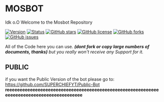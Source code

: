 # MOSBOT
Idk o.O
Welcome to the Mosbot Repository 

[![Version](https://img.shields.io/badge/Version-2.5.3-green.svg?style=flat-square)](https://github.com/RHGDEV/Little-R/releases)
[![Status](https://img.shields.io/badge/Status-Ready-green.svg?style=flat-square)]()
[![GitHub stars](https://img.shields.io/github/stars/SUPERCHIEFYT/mosbot.svg?style=flat-square)](https://github.com/SUPERCHIEFYT/mosbot/stargazers)
[![GitHub license](https://img.shields.io/github/license/SUPERCHIEFYT/mosbot.svg?style=flat-square)](https://github.com/RHGDEV/Little-R/blob/master/LICENSE)
[![GitHub forks](https://img.shields.io/github/forks/SUPERCHIEFYT/mosbot.svg?style=flat-square)](https://github.com/SUPERCHIEFYT/mosbot/network)
[![GitHub issues](https://img.shields.io/github/issues/SUPERCHIEFYT/mosbot.svg?style=flat-square)](https://github.com/SUPERCHIEFYT/mosbot/issues)

All of the Code here you can use. *__(dont fork or copy large numbers of documents, thanks)__* *but you really won't receive any Support for it.*
## PUBLIC
if you want the Public Version of the bot please go to: https://github.com/SUPERCHIEFYT/Public-Bot 
__reeeeeeeeeeeeeeeeeeeeeeeeeeeeeeeeeeeeeeeeeeeeeeeeeeeeeeeeeeeeeeeeeeeeeeeeeeeeeeeeeeeeeeeee__
